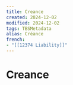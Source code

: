 ```yaml
---
title: Creance
created: 2024-12-02
modified: 2024-12-02
tags: TBSMetadata
alias: Créance
french:
- "[[12374 Liability]]"
---
```

# Creance
